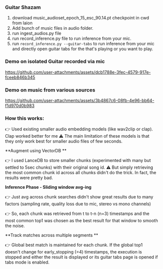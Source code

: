 ### Guitar Shazam

1. download music_audioset_epoch_15_esc_90.14.pt checkpoint in cwd from laion
2. Add bunch of music files in audio folder.
3. run ingest_audios.py file
4. run record_inference.py file to run inference from your mic.
5. run `record_inference.py --guitar-tabs` to run inference from your mic and directly open guitar tabs for the that's playing or you want to play.


### Demo on isolated Guitar recorded via mic
https://github.com/user-attachments/assets/dcb1788e-3fec-4579-917e-fceeb846b345


### Demo on music from various sources
https://github.com/user-attachments/assets/3b4867c6-08fb-4e96-bb64-f1d970d0b983


### How this works:

👉 Used existing smaller audio embedding models (like wav2clip or clap). Clap worked better for me
⚠️ The main limitation of these models is that they only work best for smaller audio files of few seconds. 



**Augment using VectorDB **

👉 I used LanceDB to store smaller chunks (experimented with many but settled to 5sec chunks) with their original song id.
⚠️ But simply retrieving the most common chunk id across all chunks didn't do the trick. In fact, the results were pretty bad.


**Inference Phase - Sliding window avg-ing**

👉 Just avg across chunk searches didn't show great results due to many factors (sampling rate, quality loss due to mic, stereo vs mono channels) 

👉 So, each chunk was retrieved from t to t-n (n=3) timestamps and the most common top1 was chosen as the best result for that window to smooth the noise.


**Track matches across multiple segments  **

👉 Global best match is maintained for each chunk. If the global top1 doesn't change for early_stopping (=4) timestamps, the execution is stopped and either the result is displayed or its guitar tabs page is opened if tabs mode is enabled.


